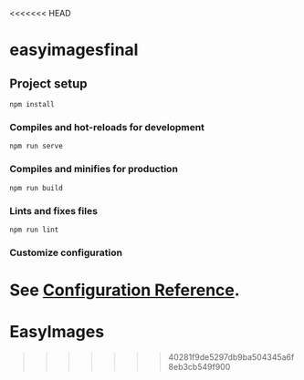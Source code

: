 <<<<<<< HEAD
# easyimagesfinal

## Project setup
```
npm install
```

### Compiles and hot-reloads for development
```
npm run serve
```

### Compiles and minifies for production
```
npm run build
```

### Lints and fixes files
```
npm run lint
```

### Customize configuration
See [Configuration Reference](https://cli.vuejs.org/config/).
=======
# EasyImages
>>>>>>> 40281f9de5297db9ba504345a6f8eb3cb549f900
